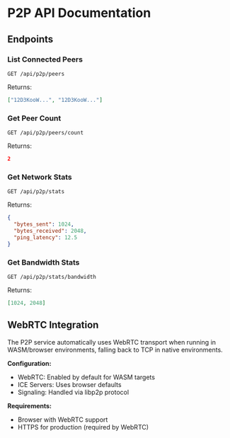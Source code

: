 # P2P API Documentation

## Endpoints

### List Connected Peers
`GET /api/p2p/peers`

Returns:
```json
["12D3KooW...", "12D3KooW..."]
```

### Get Peer Count
`GET /api/p2p/peers/count`

Returns:
```json
2
```

### Get Network Stats
`GET /api/p2p/stats`

Returns:
```json
{
  "bytes_sent": 1024,
  "bytes_received": 2048,
  "ping_latency": 12.5
}
```

### Get Bandwidth Stats
`GET /api/p2p/stats/bandwidth`

Returns:
```json
[1024, 2048]
```

## WebRTC Integration

The P2P service automatically uses WebRTC transport when running in WASM/browser environments, falling back to TCP in native environments.

**Configuration:**
- WebRTC: Enabled by default for WASM targets
- ICE Servers: Uses browser defaults
- Signaling: Handled via libp2p protocol

**Requirements:**
- Browser with WebRTC support
- HTTPS for production (required by WebRTC)
